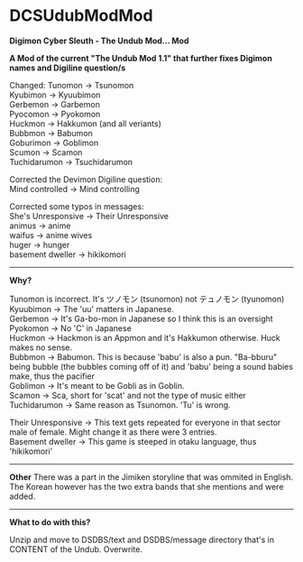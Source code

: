 # DCSUdubModMod
<b>Digimon Cyber Sleuth - The Undub Mod... Mod

A Mod of the current "The Undub Mod 1.1" that further fixes Digimon names and Digiline question/s</b>

Changed:
Tunomon → Tsunomon  
Kyubimon → Kyuubimon  
Gerbemon → Garbemon  
Pyocomon → Pyokomon  
Huckmon → Hakkumon (and all veriants)  
Bubbmon → Babumon  
Goburimon → Goblimon  
Scumon → Scamon  
Tuchidarumon → Tsuchidarumon  

Corrected the Devimon Digiline question:  
Mind controlled → Mind controlling  

Corrected some typos in messages:  
She's Unresponsive → Their Unresponsive  
animus → anime  
waifus → anime wives  
huger → hunger  
basement dweller → hikikomori  
<hr>
<b>Why?</b>  

Tunomon is incorrect. It's ツノモン (tsunomon) not テュノモン (tyunomon)     
Kyuubimon → The 'uu' matters in Japanese.   
Gerbemon → It's Ga-bo-mon in Japanese so I think this is an oversight   
Pyokomon → No 'C' in Japanese   
Huckmon → Hackmon is an Appmon and it's Hakkumon otherwise. Huck makes no sense.   
Bubbmon → Babumon. This is because 'babu' is also a pun. "Ba-bburu" being bubble (the bubbles coming off of it) and 'babu' being a sound babies make, thus the pacifier   
Goblimon → It's meant to be Gobli as in Goblin.  
Scamon → Sca, short for 'scat' and not the type of music either  
Tuchidarumon → Same reason as Tsunomon. 'Tu' is wrong.  

Their Unresponsive → This text gets repeated for everyone in that sector male of female. Might change it as there were 3 entries.  
Basement dweller → This game is steeped in otaku language, thus 'hikikomori'  
<hr>
<b>Other</b>  
There was a part in the Jimiken storyline that was ommited in English. The Korean however has the two extra bands that she mentions and were added.  
<hr>
<b>What to do with this?</b> 

Unzip and move to DSDBS/text and DSDBS/message directory that's in CONTENT of the Undub. Overwrite.  
